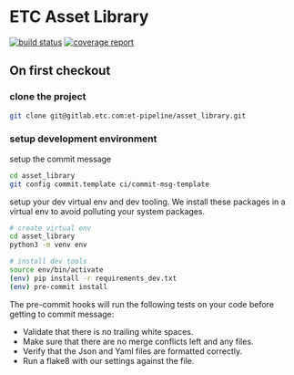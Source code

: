 # ETC Asset Library

[![build status](http://gitlab.etc.com/et-pipeline/asset_library/badges/master/build.svg)](http://gitlab.etc.com/et-pipeline/asset_library/commits/master)
[![coverage report](http://gitlab.etc.com/et-pipeline/asset_library/badges/master/coverage.svg)](http://gitlab.etc.com/et-pipeline/asset_library/commits/master)

## On first checkout

### clone the project

```bash
git clone git@gitlab.etc.com:et-pipeline/asset_library.git
```

### setup development environment

setup the commit message

```bash
cd asset_library
git config commit.template ci/commit-msg-template
```

setup your dev virtual env and dev tooling. We install these packages in a virtual env to avoid polluting your system packages.

```bash
# create virtual env
cd asset_library
python3 -m venv env

# install dev tools
source env/bin/activate
(env) pip install -r requirements_dev.txt
(env) pre-commit install
```

The pre-commit hooks will run the following tests on your code before getting to commit message:

- Validate that there is no trailing white spaces.
- Make sure that there are no merge conflicts left and any files.
- Verify that the Json and Yaml files are formatted correctly.
- Run a flake8 with our settings against the file.

